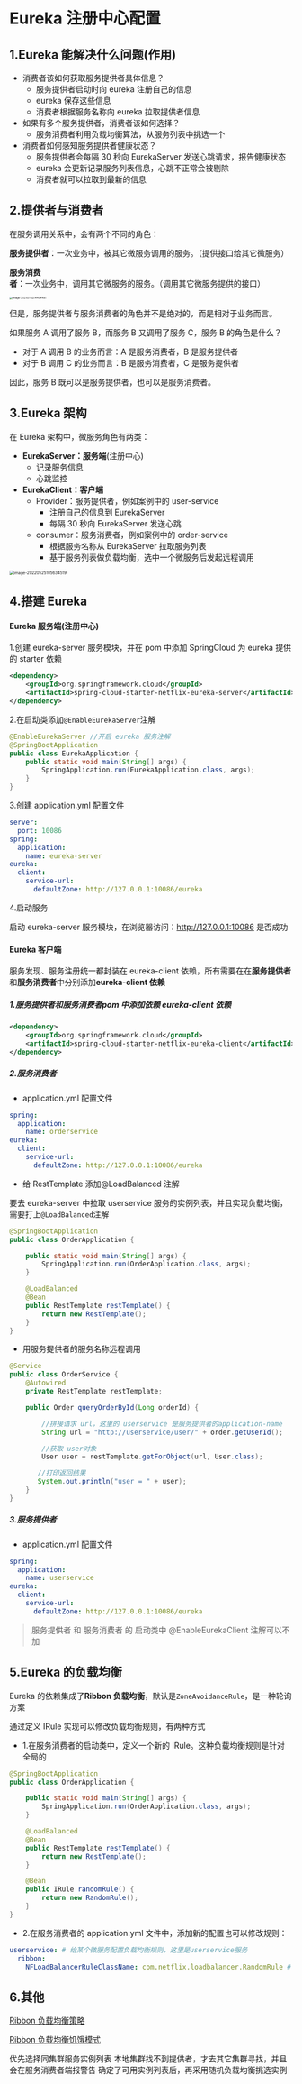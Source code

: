 # Eureka 注册中心配置

## 1.Eureka 能解决什么问题(作用)

- 消费者该如何获取服务提供者具体信息？
  - 服务提供者启动时向 eureka 注册自己的信息
  - eureka 保存这些信息
  - 消费者根据服务名称向 eureka 拉取提供者信息
- 如果有多个服务提供者，消费者该如何选择？
  - 服务消费者利用负载均衡算法，从服务列表中挑选一个
- 消费者如何感知服务提供者健康状态？
  - 服务提供者会每隔 30 秒向 EurekaServer 发送心跳请求，报告健康状态
  - eureka 会更新记录服务列表信息，心跳不正常会被剔除
  - 消费者就可以拉取到最新的信息

## 2.提供者与消费者

在服务调用关系中，会有两个不同的角色：

**服务提供者**：一次业务中，被其它微服务调用的服务。（提供接口给其它微服务）

**服务消费者**：一次业务中，调用其它微服务的服务。（调用其它微服务提供的接口）

<img src="https://zwhid.oss-cn-shenzhen.aliyuncs.com/blog/05-26-gvDQTN.png" alt="image-20210713214404481" style="zoom:33%;" />

但是，服务提供者与服务消费者的角色并不是绝对的，而是相对于业务而言。

如果服务 A 调用了服务 B，而服务 B 又调用了服务 C，服务 B 的角色是什么？

- 对于 A 调用 B 的业务而言：A 是服务消费者，B 是服务提供者
- 对于 B 调用 C 的业务而言：B 是服务消费者，C 是服务提供者

因此，服务 B 既可以是服务提供者，也可以是服务消费者。

## 3.Eureka 架构

在 Eureka 架构中，微服务角色有两类：

- **EurekaServer：服务端**(注册中心)
  - 记录服务信息
  - 心跳监控
- **EurekaClient：客户端**
  - Provider：服务提供者，例如案例中的 user-service
    - 注册自己的信息到 EurekaServer
    - 每隔 30 秒向 EurekaServer 发送心跳
  - consumer：服务消费者，例如案例中的 order-service
    - 根据服务名称从 EurekaServer 拉取服务列表
    - 基于服务列表做负载均衡，选中一个微服务后发起远程调用

<img src="https://zwhid.oss-cn-shenzhen.aliyuncs.com/blog/05-26-e6rq5o.png" alt="image-20220525105634519" style="zoom:50%;" />

## 4.搭建 Eureka

#### Eureka 服务端(注册中心)

1.创建 eureka-server 服务模块，并在 pom 中添加 SpringCloud 为 eureka 提供的 starter 依赖

```xml
<dependency>
    <groupId>org.springframework.cloud</groupId>
    <artifactId>spring-cloud-starter-netflix-eureka-server</artifactId>
</dependency>
```

2.在启动类添加`@EnableEurekaServer`注解

```java
@EnableEurekaServer //开启 eureka 服务注解
@SpringBootApplication
public class EurekaApplication {
    public static void main(String[] args) {
        SpringApplication.run(EurekaApplication.class, args);
    }
}
```

3.创建 application.yml 配置文件

```yaml
server:
  port: 10086
spring:
  application:
    name: eureka-server
eureka:
  client:
    service-url:
      defaultZone: http://127.0.0.1:10086/eureka
```

4.启动服务

启动 eureka-server 服务模块，在浏览器访问：http://127.0.0.1:10086 是否成功

#### Eureka 客户端

服务发现、服务注册统一都封装在 eureka-client 依赖，所有需要在在**服务提供者**和**服务消费者**中分别添加**eureka-client 依赖**

##### 1.**服务提供者**和**服务消费者**pom 中添加依赖 eureka-client 依赖

```xml
<dependency>
    <groupId>org.springframework.cloud</groupId>
    <artifactId>spring-cloud-starter-netflix-eureka-client</artifactId>
</dependency>
```

##### 2.服务消费者

- application.yml 配置文件

```yaml
spring:
  application:
    name: orderservice
eureka:
  client:
    service-url:
      defaultZone: http://127.0.0.1:10086/eureka
```

- 给 RestTemplate 添加@LoadBalanced 注解

要去 eureka-server 中拉取 userservice 服务的实例列表，并且实现负载均衡，需要打上`@LoadBalanced`注解

```java
@SpringBootApplication
public class OrderApplication {

    public static void main(String[] args) {
        SpringApplication.run(OrderApplication.class, args);
    }

    @LoadBalanced
    @Bean
    public RestTemplate restTemplate() {
        return new RestTemplate();
    }
}
```

- 用服务提供者的服务名称远程调用

```java
@Service
public class OrderService {
    @Autowired
    private RestTemplate restTemplate;

    public Order queryOrderById(Long orderId) {

        //拼接请求 url，这里的 userservice 是服务提供者的application-name
        String url = "http://userservice/user/" + order.getUserId();

        //获取 user对象
        User user = restTemplate.getForObject(url, User.class);

       //打印返回结果
       System.out.println("user = " + user);
    }
}
```

##### 3.服务提供者

- application.yml 配置文件

```yaml
spring:
  application:
    name: userservice
eureka:
  client:
    service-url:
      defaultZone: http://127.0.0.1:10086/eureka
```

> 服务提供者 和 服务消费者 的 启动类中 @EnableEurekaClient 注解可以不加

## 5.Eureka 的负载均衡

Eureka 的依赖集成了**Ribbon 负载均衡**，默认是`ZoneAvoidanceRule`，是一种轮询方案

通过定义 IRule 实现可以修改负载均衡规则，有两种方式

- 1.在服务消费者的启动类中，定义一个新的 IRule。这种负载均衡规则是针对全局的

```java
@SpringBootApplication
public class OrderApplication {

    public static void main(String[] args) {
        SpringApplication.run(OrderApplication.class, args);
    }

    @LoadBalanced
    @Bean
    public RestTemplate restTemplate() {
        return new RestTemplate();
    }

    @Bean
    public IRule randomRule() {
        return new RandomRule();
    }
}
```

- 2.在服务消费者的 application.yml 文件中，添加新的配置也可以修改规则：

```yaml
userservice: # 给某个微服务配置负载均衡规则，这里是userservice服务
  ribbon:
    NFLoadBalancerRuleClassName: com.netflix.loadbalancer.RandomRule # 负载均衡规则
```

## 6.其他

[Ribbon 负载均衡策略](./Ribbon负载均衡)

[Ribbon 负载均衡饥饿模式](./Ribbon负载均衡)

优先选择同集群服务实例列表
本地集群找不到提供者，才去其它集群寻找，并且会在服务消费者端报警告
确定了可用实例列表后，再采用随机负载均衡挑选实例
